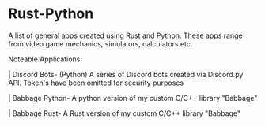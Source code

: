 # Rust-Python
A list of general apps created using Rust and Python. These apps range from video game mechanics, simulators, calculators etc.

Noteable Applications:

| Discord Bots- (Python)
A series of Discord bots created via Discord.py API. Token's have been omitted for security purposes

| Babbage Python-
A python version of my custom C/C++ library "Babbage"

| Babbage Rust-
A Rust version of my custom C/C++ library "Babbage"

